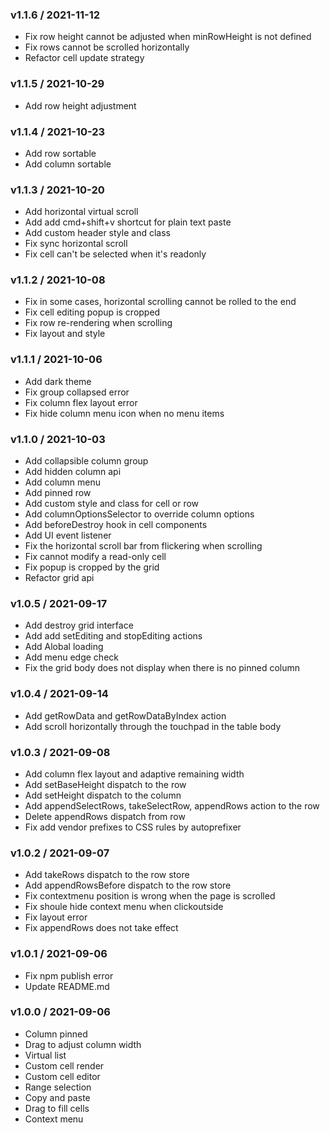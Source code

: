 ### v1.1.6 / 2021-11-12

- Fix row height cannot be adjusted when minRowHeight is not defined
- Fix rows cannot be scrolled horizontally
- Refactor cell update strategy

### v1.1.5 / 2021-10-29

- Add row height adjustment

### v1.1.4 / 2021-10-23

- Add row sortable
- Add column sortable

### v1.1.3 / 2021-10-20

- Add horizontal virtual scroll
- Add add cmd+shift+v shortcut for plain text paste
- Add custom header style and class
- Fix sync horizontal scroll
- Fix cell can't be selected when it's readonly

### v1.1.2 / 2021-10-08

- Fix in some cases, horizontal scrolling cannot be rolled to the end
- Fix cell editing popup is cropped
- Fix row re-rendering when scrolling
- Fix layout and style

### v1.1.1 / 2021-10-06

- Add dark theme
- Fix group collapsed error
- Fix column flex layout error
- Fix hide column menu icon when no menu items

### v1.1.0 / 2021-10-03

- Add collapsible column group
- Add hidden column api
- Add column menu
- Add pinned row
- Add custom style and class for cell or row
- Add columnOptionsSelector to override column options
- Add beforeDestroy hook in cell components
- Add UI event listener
- Fix the horizontal scroll bar from flickering when scrolling
- Fix cannot modify a read-only cell
- Fix popup is cropped by the grid
- Refactor grid api

### v1.0.5 / 2021-09-17

- Add destroy grid interface
- Add add setEditing and stopEditing actions
- Add Alobal loading
- Add menu edge check
- Fix the grid body does not display when there is no pinned column

### v1.0.4 / 2021-09-14

- Add getRowData and getRowDataByIndex action
- Add scroll horizontally through the touchpad in the table body

### v1.0.3 / 2021-09-08

- Add column flex layout and adaptive remaining width
- Add setBaseHeight dispatch to the row
- Add setHeight dispatch to the column
- Add appendSelectRows, takeSelectRow, appendRows action to the row
- Delete appendRows dispatch from row
- Fix add vendor prefixes to CSS rules by autoprefixer

### v1.0.2 / 2021-09-07

- Add takeRows dispatch to the row store
- Add appendRowsBefore dispatch to the row store
- Fix contextmenu position is wrong when the page is scrolled
- Fix shoule hide context menu when clickoutside
- Fix layout error
- Fix appendRows does not take effect

### v1.0.1 / 2021-09-06

- Fix npm publish error
- Update README.md

### v1.0.0 / 2021-09-06

- Column pinned
- Drag to adjust column width
- Virtual list
- Custom cell render
- Custom cell editor
- Range selection
- Copy and paste
- Drag to fill cells
- Context menu
